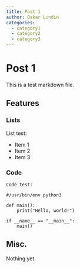 ```yaml
---
title: Post 1
author: Oskar Lundin
categories:
  - category1
  - category2
  - category3 
---
```


# Post 1

This is a test markdown file.

## Features

### Lists

List test:

- Item 1
- Item 2
- Item 3

### Code

    Code test:
    
    #/usr/bin/env python3
    
    def main():
        print("Hello, world!")
    
    if __name__ == "__main__":
        main()


## Misc.

Nothing yet.